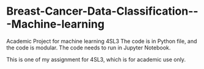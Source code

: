 # Breast-Cancer-Data-Classification---Machine-learning
Academic Project for machine learning 4SL3
The code is in Python file, and the code is modular.
The code needs to run in Jupyter Notebook.

This is one of my assignment for 4SL3, which is for academic use only. 
